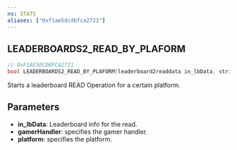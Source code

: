 ```yaml
---
ns: STATS
aliases: ["0xf1ae5dcdbfca2721"]
---
```

## LEADERBOARDS2_READ_BY_PLAFORM

```c
// 0xF1AE5DCDBFCA2721
bool LEADERBOARDS2_READ_BY_PLAFORM(leaderboard2readdata in_lbData, string gamerHandler, string platform);
```

Starts a leaderboard READ Operation for a certain platform.


## Parameters
* **in_lbData**: Leaderboard info for the read.
* **gamerHandler**: specifies the gamer handler.
* **platform**: specifies the platform.

